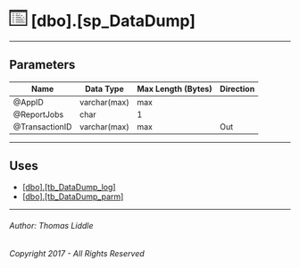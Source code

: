 #### 

# ![Stored Procedures](../../Images/StoredProcedure32.png) [dbo].[sp_DataDump]

---

## <a name="#parameters"></a>Parameters

| Name | Data Type | Max Length (Bytes) | Direction |
|---|---|---|---|
| @AppID | varchar(max) | max |  |
| @ReportJobs | char | 1 |  |
| @TransactionID | varchar(max) | max | Out |


---

## <a name="#uses"></a>Uses

* [[dbo].[tb_DataDump_log]](../../Tables/tb_DataDump_log.md)
* [[dbo].[tb_DataDump_parm]](../../Tables/tb_DataDump_parm.md)


---

###### Author:  Thomas Liddle

###### Copyright 2017 - All Rights Reserved

